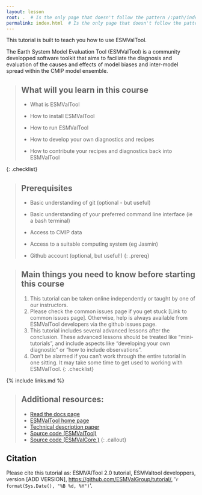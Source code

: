 ```yaml
---
layout: lesson
root: .  # Is the only page that doesn't follow the pattern /:path/index.html
permalink: index.html  # Is the only page that doesn't follow the pattern /:path/index.html
---
```


This tutorial is built to teach you how to use ESMValTool.  

The Earth System Model Evaluation Tool (ESMValTool) is a community developped software toolkit that aims to faciliate
the diagnosis and evaluation of the causes and effects of model biases and inter-model spread within the CMIP model
ensemble.


> ## What will you learn in this course
>
>   - What is ESMValTool
>
>   - How to install ESMValTool
>
>   - How to run ESMValTool
>
>   - How to develop your own diagnostics and recipes
>
>   - How to contribute your recipes and diagnostics back into ESMValTool
>
{: .checklist}

> ## Prerequisites
>
> - Basic understanding of git (optional - but useful)
>
>  - Basic understanding of your preferred command line interface (ie a bash terminal)
>
>  - Access to CMIP data
>
>  - Access to a suitable computing system (eg Jasmin)
>
> - Github account (optional, but useful!)
{: .prereq}

> ## Main things you need to know before starting this course
>
> 1. This tutorial can be taken online independently or taught by one of our instructors.
> 2. Please check the common issues page if you get stuck [Link to common issues page]. Otherwise, help is always available from ESMValTool developers via the github issues page.  
> 3. This tutorial includes several advanced lessons after the conclusion. These advanced lessons should be treated like “mini-tutorials”, and include aspects like “developing your own diagnostic” or “how to include observations”.
> 4. Don’t be alarmed if you can’t work through the entire tutorial in one sitting. It may take some time to get used to working with ESMValTool.
{: .checklist}

{% include links.md %}


> ## Additional resources: 
> - [Read the docs page](https://esmvaltool.readthedocs.io/)
> - [ESMValTool home page](https://www.esmvaltool.org/)
> - [Technical description paper](https://doi.org/10.5194/gmd-13-1179-2020)
> - [Source code (ESMValTool)](https://github.com/ESMValGroup/ESMValTool)
> - [Source code (ESMValCore )](https://github.com/ESMValGroup/ESMValCore)
{: .callout}

## Citation
Please cite this tutorial as:
ESMVAlTool 2.0 tutorial, ESMValtool developpers, version [ADD VERSION], https://github.com/ESMValGroup/tutorial/, '`r format(Sys.Date(), "%B %d, %Y")`'. 



